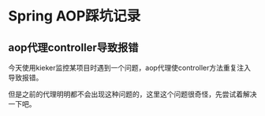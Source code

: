 # Spring AOP踩坑记录

## aop代理controller导致报错

今天使用kieker监控某项目时遇到一个问题，aop代理使controller方法重复注入导致报错。

但是之前的代理明明都不会出现这种问题的，这里这个问题很奇怪，先尝试着解决一下吧。